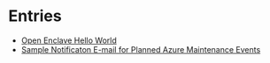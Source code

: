 # Entries
- [Open Enclave Hello World](./openenclave-helloworld.md)
- [Sample Notificaton E-mail for Planned Azure Maintenance Events](./notification-for-planned-azure-maintenance-events.md)